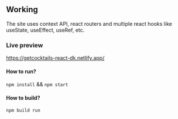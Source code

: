 ## Working

The site uses context API, react routers and multiple react hooks like useState, useEffect, useRef, etc.

### Live preview

https://getcocktails-react-dk.netlify.app/

#### How to run?

`npm install` && `npm start`

#### How to build?

`npm build run`
